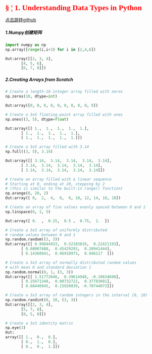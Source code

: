 <font color=red size=5 face="TimesNewRoman"><b>&sect; &brvbar; 1. Understanding Data Types in Python</b></font>

[点击跳转github](https://github.com/longlong-zhang/data-science-ipython-notebooks)

##### 1.Numpy创建矩阵
```python
import numpy as np
np.array([range(i,i+3) for i in [2,4,6])

Out:array([[2, 3, 4],
       [4, 5, 6],
       [6, 7, 8]])
```
##### 2.Creating Arrays from Scratch
```python
# Create a length-10 integer array filled with zeros
np.zeros(10, dtype=int)

Out:array([0, 0, 0, 0, 0, 0, 0, 0, 0, 0])
```
```python
# Create a 3x5 floating-point array filled with ones
np.ones((3, 5), dtype=float)

Out:array([[ 1.,  1.,  1.,  1.,  1.],
       [ 1.,  1.,  1.,  1.,  1.],
       [ 1.,  1.,  1.,  1.,  1.]])
```

```python
# Create a 3x5 array filled with 3.14
np.full((3, 5), 3.14)

Out:array([[ 3.14,  3.14,  3.14,  3.14,  3.14],
       [ 3.14,  3.14,  3.14,  3.14,  3.14],
       [ 3.14,  3.14,  3.14,  3.14,  3.14]])
```
```python
# Create an array filled with a linear sequence
# Starting at 0, ending at 20, stepping by 2
# (this is similar to the built-in range() function)
np.arange(0, 20, 2)
Out:array([ 0,  2,  4,  6,  8, 10, 12, 14, 16, 18])
```
```python
# Create an array of five values evenly spaced between 0 and 1
np.linspace(0, 1, 5)

Out:array([ 0.  ,  0.25,  0.5 ,  0.75,  1.  ])
```
```python
# Create a 3x3 array of uniformly distributed
# random values between 0 and 1
np.random.random((3, 3))
Out:array([[ 0.99844933,  0.52183819,  0.22421193],
       [ 0.08007488,  0.45429293,  0.20941444],
       [ 0.14360941,  0.96910973,  0.946117  ]])
```
```python
# Create a 3x3 array of normally distributed random values
# with mean 0 and standard deviation 1
np.random.normal(0, 1, (3, 3))
Out:array([[ 1.51772646,  0.39614948, -0.10634696],
       [ 0.25671348,  0.00732722,  0.37783601],
       [ 0.68446945,  0.15926039, -0.70744073]])
```

```python
# Create a 3x3 array of random integers in the interval [0, 10)
np.random.randint(0, 10, (3, 3))
Out:array([[2, 3, 4],
       [5, 7, 8],
       [0, 5, 0]])

```

```python
# Create a 3x3 identity matrix
np.eye(3)
Out:
array([[ 1.,  0.,  0.],
       [ 0.,  1.,  0.],
       [ 0.,  0.,  1.]])

```


